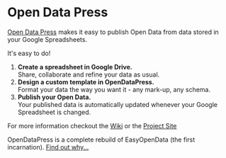 Open Data Press
===============

[Open Data Press][1] makes it easy to publish Open Data from data stored in your Google Spreadsheets.

It's easy to do!

1. **Create a spreadsheet in Google Drive.**  
Share, collaborate and refine your data as usual.
2. **Design a custom template in OpenDataPress.**  
Format your data the way you want it - any mark-up, any schema.
3. **Publish your Open Data.**  
Your published data is automatically updated whenever your Google Spreadsheet is changed.

For more information checkout the [Wiki][3] or the [Project Site][1]

OpenDataPress is a complete rebuild of EasyOpenData (the first incarnation). [Find out why...][2]

[1]: http://opendatapress.org
[2]: http://craig-russell.co.uk/2013/08/29/new-direction-for-easy-open-data.html#.Uoy3Be1dWlg
[3]: https://github.com/opendatapress/open_data_press/wiki

